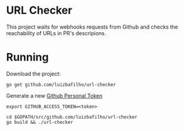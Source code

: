 # URL Checker

This project waits for webhooks requests from Github and checks the reachability of URLs in PR's descripions.

# Running

Download the project:
```shell
go get github.com/luizbafilho/url-checker
```

Generate a new [Github Personal Token](https://github.com/settings/tokens)

```shell
export GITHUB_ACCESS_TOKEN=<token>

cd $GOPATH/src/github.com/luizbafilho/url-checker
go build && ./url-checker
```